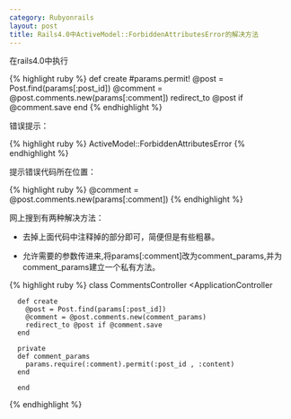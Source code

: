 ```yaml
---
category: Rubyonrails
layout: post
title: Rails4.0中ActiveModel::ForbiddenAttributesError的解决方法
---
```


在rails4.0中执行

{% highlight ruby %}
    def create
      #params.permit!
      @post = Post.find(params[:post_id])
      @comment = @post.comments.new(params[:comment])
      redirect_to @post if @comment.save
    end
{% endhighlight %}    

错误提示：

{% highlight ruby %}
    ActiveModel::ForbiddenAttributesError
{% endhighlight %}    

提示错误代码所在位置：

{% highlight ruby %}
    @comment = @post.comments.new(params[:comment])
{% endhighlight %}

网上搜到有两种解决方法：

* 去掉上面代码中注释掉的部分即可，简便但是有些粗暴。

* 允许需要的参数传进来,将params[:comment]改为comment_params,并为comment_params建立一个私有方法。

{% highlight ruby %}
      class CommentsController <ApplicationController 

      def create
        @post = Post.find(params[:post_id])
        @comment = @post.comments.new(comment_params)
        redirect_to @post if @comment.save
      end
  
      private
      def comment_params
        params.require(:comment).permit(:post_id , :content)
      end
  
      end
{% endhighlight %}